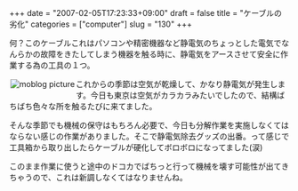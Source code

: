 +++
date = "2007-02-05T17:23:33+09:00"
draft = false
title = "ケーブルの劣化"
categories = ["computer"]
slug = "130"
+++

何？このケーブルこれはパソコンや精密機器など静電気のちょっとした電気でなんらかの故障をきたしてしまう機器を触る時に、静電気をアースさせて安全に作業する為の工具の１つ。

<a rel="lightbox" href="https://keruru.net/images/45c6e984c777e-img051.jpg"><img vspace="2" hspace="2" border="0" align="left" alt="moblog picture" title="moblogPicture" src="https://keruru.net/images/45c6e984c777e-img051.jpg" /></a>
これからの季節は空気が乾燥して、かなり静電気が発生します。今日も東京は空気がカラカラみたいでしたので、結構ばちばち色々な所を触るたびに来てました。

そんな季節でも機械の保守はもちろん必要で、今日も分解作業を実施しなくてはならない感じの作業がありました。そこで静電気除去グッズの出番。って感じで工具箱から取り出したらケーブルが硬化してボロボロになってました(涙)

このまま作業に使うと途中のドコカでばちっと行って機械を壊す可能性が出てきちゃうので、これは新調しなくてはなりませんね。

<!-- bodytext end -->
